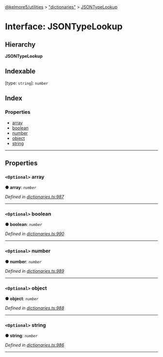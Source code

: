 [@kelmore5/utilities](../README.md) > ["dictionaries"](../modules/_dictionaries_.md) > [JSONTypeLookup](../interfaces/_dictionaries_.jsontypelookup.md)

# Interface: JSONTypeLookup

## Hierarchy

**JSONTypeLookup**

## Indexable

\[type: `string`\]:&nbsp;`number`
## Index

### Properties

* [array](_dictionaries_.jsontypelookup.md#array)
* [boolean](_dictionaries_.jsontypelookup.md#boolean)
* [number](_dictionaries_.jsontypelookup.md#number)
* [object](_dictionaries_.jsontypelookup.md#object)
* [string](_dictionaries_.jsontypelookup.md#string)

---

## Properties

<a id="array"></a>

### `<Optional>` array

**● array**: *`number`*

*Defined in [dictionaries.ts:987](https://github.com/kelmore5/javascript-utilities/blob/c0347fb/lib/dictionaries.ts#L987)*

___
<a id="boolean"></a>

### `<Optional>` boolean

**● boolean**: *`number`*

*Defined in [dictionaries.ts:990](https://github.com/kelmore5/javascript-utilities/blob/c0347fb/lib/dictionaries.ts#L990)*

___
<a id="number"></a>

### `<Optional>` number

**● number**: *`number`*

*Defined in [dictionaries.ts:989](https://github.com/kelmore5/javascript-utilities/blob/c0347fb/lib/dictionaries.ts#L989)*

___
<a id="object"></a>

### `<Optional>` object

**● object**: *`number`*

*Defined in [dictionaries.ts:988](https://github.com/kelmore5/javascript-utilities/blob/c0347fb/lib/dictionaries.ts#L988)*

___
<a id="string"></a>

### `<Optional>` string

**● string**: *`number`*

*Defined in [dictionaries.ts:986](https://github.com/kelmore5/javascript-utilities/blob/c0347fb/lib/dictionaries.ts#L986)*

___

